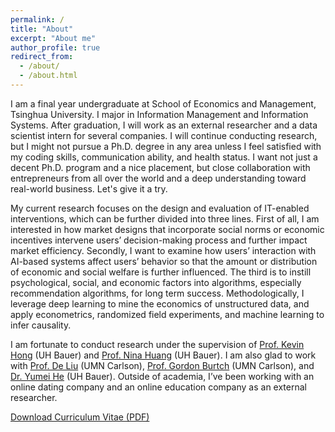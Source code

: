 ```yaml
---
permalink: /
title: "About"
excerpt: "About me"
author_profile: true
redirect_from: 
  - /about/
  - /about.html
---
```


I am a final year undergraduate at School of Economics and Management, Tsinghua University. I major in Information Management and Information Systems. After graduation, I will work as an external researcher and a data scientist intern for several companies. I will continue conducting research, but I might not pursue a Ph.D. degree in any area unless I feel satisfied with my coding skills, communication ability, and health status. I want not just a decent Ph.D. program and a nice placement, but close collaboration with entrepreneurs from all over the world and a deep understanding toward real-world business. Let's give it a try.

My current research focuses on the design and evaluation of IT-enabled interventions, which can be further divided into three lines. First of all, I am interested in how market designs that incorporate social norms or economic incentives intervene users’ decision-making process and further impact market efficiency. Secondly, I want to examine how users’ interaction with AI-based systems affect users’ behavior so that the amount or distribution of economic and social welfare is further influenced. The third is to instill psychological, social, and economic factors into algorithms, especially recommendation algorithms, for long term success. Methodologically, I leverage deep learning to mine the economics of unstructured data, and apply econometrics, randomized field experiments, and machine learning to infer causality.

I am fortunate to conduct research under the supervision of [Prof. Kevin Hong](http://kevinhong.me/) (UH Bauer) and [Prof. Nina Huang](http://nihuang.me/) (UH Bauer). I am also glad to work with [Prof. De Liu](https://de4liu.github.io/home/) (UMN Carlson), [Prof. Gordon Burtch](https://carlsonschool.umn.edu/faculty/gordon-burtch) (UMN Carlson), and [Dr. Yumei He](https://www.bauer.uh.edu/directory/profile.asp?firstname=Yumei&lastname=He) (UH Bauer). Outside of academia, I’ve been working with an online dating company and an online education company as an external researcher. 

[Download Curriculum Vitae (PDF)](/files/CV_Xingchen_Xu.pdf)
